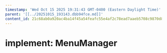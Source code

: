 ```yaml
---
timestamp: 'Wed Oct 15 2025 19:31:43 GMT-0400 (Eastern Daylight Time)'
parent: '[[../20251015_193143.dbb94fce.md]]'
content_id: 21c68ab0a920ac4ba14f45a54feafc55e4af2c78ead7aaeb5708c9870d824ef5
---
```


# implement: MenuManager
